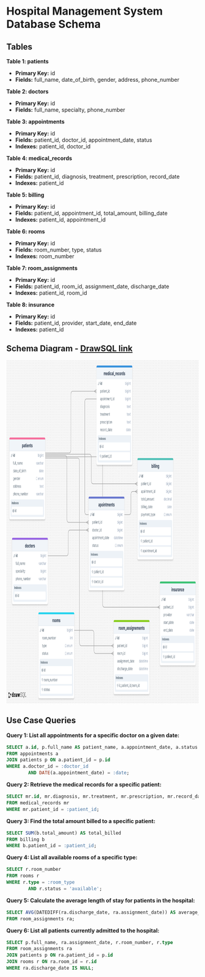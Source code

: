 # Hospital Management System Database Schema

## Tables

**Table 1: patients**

- **Primary Key:** id
- **Fields:** full_name, date_of_birth, gender, address, phone_number

**Table 2: doctors**

- **Primary Key:** id
- **Fields:** full_name, specialty, phone_number

**Table 3: appointments**

- **Primary Key:** id
- **Fields:** patient_id, doctor_id, appointment_date, status
- **Indexes:** patient_id, doctor_id

**Table 4: medical_records**

- **Primary Key:** id
- **Fields:** patient_id, diagnosis, treatment, prescription, record_date
- **Indexes:** patient_id

**Table 5: billing**

- **Primary Key:** id
- **Fields:** patient_id, appointment_id, total_amount, billing_date
- **Indexes:** patient_id, appointment_id

**Table 6: rooms**

- **Primary Key:** id
- **Fields:** room_number, type, status
- **Indexes:** room_number

**Table 7: room_assignments**

- **Primary Key:** id
- **Fields:** patient_id, room_id, assignment_date, discharge_date
- **Indexes:** patient_id, room_id

**Table 8: insurance**

- **Primary Key:** id
- **Fields:** patient_id, provider, start_date, end_date
- **Indexes:** patient_id

## Schema Diagram - [DrawSQL link](https://drawsql.app/teams/krupakar-reddy/diagrams/hospital-management-system)

<p align="center">
  <img src="schema.png" alt="Hospital Management System Database Schema" height="900px">
</p>


## Use Case Queries

**Query 1: List all appointments for a specific doctor on a given date:**

```sql
SELECT a.id, p.full_name AS patient_name, a.appointment_date, a.status
FROM appointments a
JOIN patients p ON a.patient_id = p.id
WHERE a.doctor_id = :doctor_id
        AND DATE(a.appointment_date) = :date;
```

**Query 2: Retrieve the medical records for a specific patient:**

```sql
SELECT mr.id, mr.diagnosis, mr.treatment, mr.prescription, mr.record_date
FROM medical_records mr
WHERE mr.patient_id = :patient_id;
```

**Query 3: Find the total amount billed to a specific patient:**

```sql
SELECT SUM(b.total_amount) AS total_billed
FROM billing b
WHERE b.patient_id = :patient_id;
```

**Query 4: List all available rooms of a specific type:**

```sql
SELECT r.room_number
FROM rooms r
WHERE r.type = :room_type
        AND r.status = 'available';
```

**Query 5: Calculate the average length of stay for patients in the hospital:**

```sql
SELECT AVG(DATEDIFF(ra.discharge_date, ra.assignment_date)) AS average_length_of_stay
FROM room_assignments ra;
```

**Query 6: List all patients currently admitted to the hospital:**

```sql
SELECT p.full_name, ra.assignment_date, r.room_number, r.type
FROM room_assignments ra
JOIN patients p ON ra.patient_id = p.id
JOIN rooms r ON ra.room_id = r.id
WHERE ra.discharge_date IS NULL;
```
